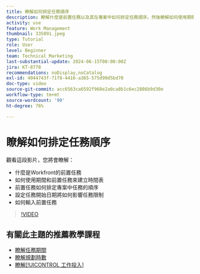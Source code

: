 ```yaml
---
title: 瞭解如何排定任務順序
description: 瞭解什麼是前置任務以及其在專案中如何排定任務順序。然後瞭解如何使用期間和前置任務來建立時間表。
activity: use
feature: Work Management
thumbnail: 335091.jpeg
type: Tutorial
role: User
level: Beginner
team: Technical Marketing
last-substantial-update: 2024-06-15T00:00:00Z
jira: KT-8778
recommendations: noDisplay,noCatalog
exl-id: 4044743f-71f8-4416-a365-575d90d5bd70
doc-type: video
source-git-commit: acc6563ca6592f968e2a0ca8b1c6ec2886b9d30e
workflow-type: tm+mt
source-wordcount: '90'
ht-degree: 76%

---
```


# 瞭解如何排定任務順序

觀看這段影片，您將會瞭解：

* 什麼是Workfront的前置任務
* 如何使用期間和前置任務來建立時間表
* 前置任務如何排定專案中任務的順序
* 設定任務開始日期將如何影響任務限制
* 如何輸入前置任務

>[!VIDEO](https://video.tv.adobe.com/v/335091/?quality=12&learn=on)

<!---
Learn more urls
There's a lot more you can learn about predecessors, such as dependency type and lag. [!DNL Workfront] recommends getting the basics down first, then pulling those other features into your project planning. If you're curious, here are some articles about additional functionality.
Overview of task predecessors
Create predecessor relationships by chaining tasks
Creating a predecessor relationship on the task list
Overview of lag types
Overview of task dependency types
--->

## 有關此主題的推薦教學課程

* [瞭解任務期間](/help/manage-work/tasks/understand-task-durations.md)
* [瞭解規劃時數](/help/manage-work/tasks/understand-planned-hours.md)
* [瞭解[!UICONTROL 工作投入]](/help/manage-work/tasks/understand-work-effort.md)

